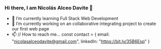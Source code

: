 ### Hi there, I am Nicolás Alceo Davite 👋

- 🌱 I’m currently learning Full Stack Web Development
- 🔭 I’m currently working on an collaborative integrating project to create our first web page
- 📫 // How to reach me...
     const contact = {
       email: "nicolasalceodavite@gmail.com",
       linkedIn: "https://bit.ly/35B6Esp"
     }


<!--
**NicoADavite/NicoADavite** is a ✨ _special_ ✨ repository because its `README.md` (this file) appears on your GitHub profile.

Here are some ideas to get you started:

- 🔭 I’m currently working on ...
- 🌱 I’m currently learning ...
- 👯 I’m looking to collaborate on ...
- 🤔 I’m looking for help with ...
- 💬 Ask me about ...
- 📫 How to reach me: ...
- 😄 Pronouns: ...
- ⚡ Fun fact: ...
-->
